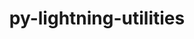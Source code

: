 ---
title: "py-lightning-utilities"
layout: cache
categories: [package, develop]
meta: {"compilers": ["none"], "num_specs": 105, "num_specs_by_stack": {"e4s": 10, "ml-darwin-aarch64-mps": 25, "ml-linux-aarch64-cpu": 35, "ml-linux-aarch64-cuda": 35, "ml-linux-x86_64-cpu": 35, "ml-linux-x86_64-cuda": 35, "root": 105}, "oss": ["sequoia", "ubuntu22.04", "ubuntu24.04"], "platforms": ["darwin", "linux"], "stacks": ["e4s", "ml-darwin-aarch64-mps", "ml-linux-aarch64-cpu", "ml-linux-aarch64-cuda", "ml-linux-x86_64-cpu", "ml-linux-x86_64-cuda", "root"], "targets": ["aarch64", "x86_64_v3"], "versions": ["0.11.2"]}
spec_details: [{"compiler": "none", "hash": "2jngvocbhas7g73jbg77yqvcq7plfxzc", "os": "ubuntu22.04", "platform": "linux", "size": "-", "stacks": ["e4s", "root"], "target": "x86_64_v3", "variants": ["build_system=python_pip"], "versions": ["0.11.2"]}, {"compiler": "none", "hash": "3kwx5e65cnproqsold7nn75eaulwdrdg", "os": "ubuntu24.04", "platform": "linux", "size": "-", "stacks": ["ml-linux-aarch64-cpu", "ml-linux-aarch64-cuda", "root"], "target": "aarch64", "variants": ["build_system=python_pip"], "versions": ["0.11.2"]}, {"compiler": "none", "hash": "3ohw5mbhc7v35u4z7il2pjh44u2sok3i", "os": "ubuntu24.04", "platform": "linux", "size": "-", "stacks": ["ml-linux-x86_64-cpu", "ml-linux-x86_64-cuda", "root"], "target": "x86_64_v3", "variants": ["build_system=python_pip"], "versions": ["0.11.2"]}, {"compiler": "none", "hash": "3vnq63e4llqzl3an4iaqvtf2c4574iy7", "os": "ubuntu24.04", "platform": "linux", "size": "-", "stacks": ["ml-linux-aarch64-cpu", "ml-linux-aarch64-cuda", "root"], "target": "aarch64", "variants": ["build_system=python_pip"], "versions": ["0.11.2"]}, {"compiler": "none", "hash": "45y2q3osgl67sxra3fwzhw57puupluex", "os": "ubuntu24.04", "platform": "linux", "size": "-", "stacks": ["ml-linux-aarch64-cpu", "ml-linux-aarch64-cuda", "root"], "target": "aarch64", "variants": ["build_system=python_pip"], "versions": ["0.11.2"]}, {"compiler": "none", "hash": "4eq63zjcid4md4evqtlubuqiphagtodk", "os": "ubuntu24.04", "platform": "linux", "size": "-", "stacks": ["ml-linux-x86_64-cpu", "ml-linux-x86_64-cuda", "root"], "target": "x86_64_v3", "variants": ["build_system=python_pip"], "versions": ["0.11.2"]}, {"compiler": "none", "hash": "4fh25kxeocd67mzzmmff5v3likhrywzf", "os": "ubuntu24.04", "platform": "linux", "size": "-", "stacks": ["ml-linux-x86_64-cpu", "ml-linux-x86_64-cuda", "root"], "target": "x86_64_v3", "variants": ["build_system=python_pip"], "versions": ["0.11.2"]}, {"compiler": "none", "hash": "4gu3dirg5kannasgeq2jyzwhl2fstpvw", "os": "ubuntu24.04", "platform": "linux", "size": "-", "stacks": ["ml-linux-x86_64-cpu", "ml-linux-x86_64-cuda", "root"], "target": "x86_64_v3", "variants": ["build_system=python_pip"], "versions": ["0.11.2"]}, {"compiler": "none", "hash": "4ipjwd5lmr5zt75op2mhhcy37wmny2pj", "os": "sequoia", "platform": "darwin", "size": "-", "stacks": ["ml-darwin-aarch64-mps", "root"], "target": "aarch64", "variants": ["build_system=python_pip"], "versions": ["0.11.2"]}, {"compiler": "none", "hash": "4jwqgu5megtksmr77bnjryqitdxwl57m", "os": "sequoia", "platform": "darwin", "size": "-", "stacks": ["ml-darwin-aarch64-mps", "root"], "target": "aarch64", "variants": ["build_system=python_pip"], "versions": ["0.11.2"]}, {"compiler": "none", "hash": "4kxhwx5snhhkzju5y53gpm6ilplvnoyn", "os": "ubuntu24.04", "platform": "linux", "size": "-", "stacks": ["ml-linux-x86_64-cpu", "ml-linux-x86_64-cuda", "root"], "target": "x86_64_v3", "variants": ["build_system=python_pip"], "versions": ["0.11.2"]}, {"compiler": "none", "hash": "4nlmyu2l7iqintkjr5k3y3zyhcj4iz7q", "os": "ubuntu24.04", "platform": "linux", "size": "-", "stacks": ["ml-linux-aarch64-cpu", "ml-linux-aarch64-cuda", "root"], "target": "aarch64", "variants": ["build_system=python_pip"], "versions": ["0.11.2"]}, {"compiler": "none", "hash": "52m35m3dlpgaapr6h7qfzeqmzmaesr2s", "os": "ubuntu24.04", "platform": "linux", "size": "-", "stacks": ["ml-linux-aarch64-cpu", "ml-linux-aarch64-cuda", "root"], "target": "aarch64", "variants": ["build_system=python_pip"], "versions": ["0.11.2"]}, {"compiler": "none", "hash": "5dpwt2sunlurcx7jvnvfjzfwpz6643b5", "os": "sequoia", "platform": "darwin", "size": "-", "stacks": ["ml-darwin-aarch64-mps", "root"], "target": "aarch64", "variants": ["build_system=python_pip"], "versions": ["0.11.2"]}, {"compiler": "none", "hash": "5mtana3v6wj7ymet3eut5r2imq5342an", "os": "ubuntu24.04", "platform": "linux", "size": "-", "stacks": ["ml-linux-x86_64-cpu", "ml-linux-x86_64-cuda", "root"], "target": "x86_64_v3", "variants": ["build_system=python_pip"], "versions": ["0.11.2"]}, {"compiler": "none", "hash": "5x2ufqdg6dhelmcdmt5ci4m766ph5xfb", "os": "sequoia", "platform": "darwin", "size": "-", "stacks": ["ml-darwin-aarch64-mps", "root"], "target": "aarch64", "variants": ["build_system=python_pip"], "versions": ["0.11.2"]}, {"compiler": "none", "hash": "62qgpibythzrszdvcltw4gs6kk7yq6qk", "os": "sequoia", "platform": "darwin", "size": "-", "stacks": ["ml-darwin-aarch64-mps", "root"], "target": "aarch64", "variants": ["build_system=python_pip"], "versions": ["0.11.2"]}, {"compiler": "none", "hash": "63klnqnjobh7eviijxopdplhlmsumic4", "os": "sequoia", "platform": "darwin", "size": "-", "stacks": ["ml-darwin-aarch64-mps", "root"], "target": "aarch64", "variants": ["build_system=python_pip"], "versions": ["0.11.2"]}, {"compiler": "none", "hash": "6g3ayc4hgbe2vo5mqqptkawbgzqca45s", "os": "ubuntu24.04", "platform": "linux", "size": "-", "stacks": ["ml-linux-x86_64-cpu", "ml-linux-x86_64-cuda", "root"], "target": "x86_64_v3", "variants": ["build_system=python_pip"], "versions": ["0.11.2"]}, {"compiler": "none", "hash": "6plqy2wvf3wsh72vgsearhjexwrc5taf", "os": "ubuntu24.04", "platform": "linux", "size": "-", "stacks": ["ml-linux-x86_64-cpu", "ml-linux-x86_64-cuda", "root"], "target": "x86_64_v3", "variants": ["build_system=python_pip"], "versions": ["0.11.2"]}, {"compiler": "none", "hash": "6te3wskc3h6zj53q4f23zloqamjkuj5q", "os": "ubuntu24.04", "platform": "linux", "size": "-", "stacks": ["ml-linux-aarch64-cpu", "ml-linux-aarch64-cuda", "root"], "target": "aarch64", "variants": ["build_system=python_pip"], "versions": ["0.11.2"]}, {"compiler": "none", "hash": "6wppgsuedspskfdrmgjkrghmorj7mg2n", "os": "sequoia", "platform": "darwin", "size": "-", "stacks": ["ml-darwin-aarch64-mps", "root"], "target": "aarch64", "variants": ["build_system=python_pip"], "versions": ["0.11.2"]}, {"compiler": "none", "hash": "6yvf6q4netwhrofzmfmlzdnypqid32o2", "os": "ubuntu24.04", "platform": "linux", "size": "-", "stacks": ["ml-linux-aarch64-cpu", "ml-linux-aarch64-cuda", "root"], "target": "aarch64", "variants": ["build_system=python_pip"], "versions": ["0.11.2"]}, {"compiler": "none", "hash": "72c3fovlvbphch5474py6v4i5zqsj4dz", "os": "ubuntu22.04", "platform": "linux", "size": "-", "stacks": ["e4s", "root"], "target": "x86_64_v3", "variants": ["build_system=python_pip"], "versions": ["0.11.2"]}, {"compiler": "none", "hash": "7awg3simgz4ena5mtuhk2wxbedfvy3mg", "os": "ubuntu24.04", "platform": "linux", "size": "-", "stacks": ["ml-linux-aarch64-cpu", "ml-linux-aarch64-cuda", "root"], "target": "aarch64", "variants": ["build_system=python_pip"], "versions": ["0.11.2"]}, {"compiler": "none", "hash": "7fhyn2ypbeiisrlfkro544q6eqjjmhop", "os": "ubuntu24.04", "platform": "linux", "size": "-", "stacks": ["ml-linux-aarch64-cpu", "ml-linux-aarch64-cuda", "root"], "target": "aarch64", "variants": ["build_system=python_pip"], "versions": ["0.11.2"]}, {"compiler": "none", "hash": "7gskyyq466upha2l7mzqfr4cek6aepuh", "os": "ubuntu24.04", "platform": "linux", "size": "-", "stacks": ["ml-linux-aarch64-cpu", "ml-linux-aarch64-cuda", "root"], "target": "aarch64", "variants": ["build_system=python_pip"], "versions": ["0.11.2"]}, {"compiler": "none", "hash": "7ki25ol5zxfu55ub4plfkfoprevo6ldf", "os": "ubuntu24.04", "platform": "linux", "size": "-", "stacks": ["ml-linux-x86_64-cpu", "ml-linux-x86_64-cuda", "root"], "target": "x86_64_v3", "variants": ["build_system=python_pip"], "versions": ["0.11.2"]}, {"compiler": "none", "hash": "7yoonlauhpf3hbzzl3zbiemfgsx47xy5", "os": "ubuntu24.04", "platform": "linux", "size": "-", "stacks": ["ml-linux-aarch64-cpu", "ml-linux-aarch64-cuda", "root"], "target": "aarch64", "variants": ["build_system=python_pip"], "versions": ["0.11.2"]}, {"compiler": "none", "hash": "a2444pwkgfcz7arw4x7mp7mnvzwbsov7", "os": "ubuntu24.04", "platform": "linux", "size": "-", "stacks": ["ml-linux-aarch64-cpu", "ml-linux-aarch64-cuda", "root"], "target": "aarch64", "variants": ["build_system=python_pip"], "versions": ["0.11.2"]}, {"compiler": "none", "hash": "ae7m4bgvlrdgkslepsjnd4y2y6mqqvv7", "os": "sequoia", "platform": "darwin", "size": "-", "stacks": ["ml-darwin-aarch64-mps", "root"], "target": "aarch64", "variants": ["build_system=python_pip"], "versions": ["0.11.2"]}, {"compiler": "none", "hash": "ahlyinib4lde5aq6hbghh7zz6kxncw37", "os": "ubuntu24.04", "platform": "linux", "size": "-", "stacks": ["ml-linux-x86_64-cpu", "ml-linux-x86_64-cuda", "root"], "target": "x86_64_v3", "variants": ["build_system=python_pip"], "versions": ["0.11.2"]}, {"compiler": "none", "hash": "aiihh2cc2ipx4riijghgcc64yvfyf2oy", "os": "ubuntu24.04", "platform": "linux", "size": "-", "stacks": ["ml-linux-x86_64-cpu", "ml-linux-x86_64-cuda", "root"], "target": "x86_64_v3", "variants": ["build_system=python_pip"], "versions": ["0.11.2"]}, {"compiler": "none", "hash": "ajycnxrqwtupurzfjg26q22gh76un6jv", "os": "ubuntu24.04", "platform": "linux", "size": "-", "stacks": ["ml-linux-aarch64-cpu", "ml-linux-aarch64-cuda", "root"], "target": "aarch64", "variants": ["build_system=python_pip"], "versions": ["0.11.2"]}, {"compiler": "none", "hash": "bcp72fjvlyr325jr7ug27wvxwih2qtxj", "os": "ubuntu24.04", "platform": "linux", "size": "-", "stacks": ["ml-linux-aarch64-cpu", "ml-linux-aarch64-cuda", "root"], "target": "aarch64", "variants": ["build_system=python_pip"], "versions": ["0.11.2"]}, {"compiler": "none", "hash": "bf2pcpuy7slo5emc25hf67oho37w4ajt", "os": "ubuntu22.04", "platform": "linux", "size": "-", "stacks": ["e4s", "root"], "target": "x86_64_v3", "variants": ["build_system=python_pip"], "versions": ["0.11.2"]}, {"compiler": "none", "hash": "bl5mhstjgrg62g2nb3iwfx4vtozuhmc3", "os": "ubuntu24.04", "platform": "linux", "size": "-", "stacks": ["ml-linux-aarch64-cpu", "ml-linux-aarch64-cuda", "root"], "target": "aarch64", "variants": ["build_system=python_pip"], "versions": ["0.11.2"]}, {"compiler": "none", "hash": "bq6sr5shq7zg6pcu5nymtr3odllmyahq", "os": "ubuntu24.04", "platform": "linux", "size": "-", "stacks": ["ml-linux-x86_64-cpu", "ml-linux-x86_64-cuda", "root"], "target": "x86_64_v3", "variants": ["build_system=python_pip"], "versions": ["0.11.2"]}, {"compiler": "none", "hash": "bxvqn2wi3p2vwewobkrlovaizerfwqh6", "os": "ubuntu22.04", "platform": "linux", "size": "-", "stacks": ["e4s", "root"], "target": "x86_64_v3", "variants": ["build_system=python_pip"], "versions": ["0.11.2"]}, {"compiler": "none", "hash": "c2j6ddh77j2qivnuwfleyfpjgpksnuy6", "os": "ubuntu24.04", "platform": "linux", "size": "-", "stacks": ["ml-linux-aarch64-cpu", "ml-linux-aarch64-cuda", "root"], "target": "aarch64", "variants": ["build_system=python_pip"], "versions": ["0.11.2"]}, {"compiler": "none", "hash": "cg2abin5p7xhh7ebefkpk55cnqwik632", "os": "ubuntu24.04", "platform": "linux", "size": "-", "stacks": ["ml-linux-x86_64-cpu", "ml-linux-x86_64-cuda", "root"], "target": "x86_64_v3", "variants": ["build_system=python_pip"], "versions": ["0.11.2"]}, {"compiler": "none", "hash": "cznbuu5bx7xqp46hkqfn6x42cxbthk42", "os": "ubuntu24.04", "platform": "linux", "size": "-", "stacks": ["ml-linux-x86_64-cpu", "ml-linux-x86_64-cuda", "root"], "target": "x86_64_v3", "variants": ["build_system=python_pip"], "versions": ["0.11.2"]}, {"compiler": "none", "hash": "dgl5choyjebgh7cvcyswvvc2k7rx2wfk", "os": "ubuntu22.04", "platform": "linux", "size": "-", "stacks": ["e4s", "root"], "target": "x86_64_v3", "variants": ["build_system=python_pip"], "versions": ["0.11.2"]}, {"compiler": "none", "hash": "el3vursbwqgbq7qcfzb3pqyh7mo5xhi3", "os": "ubuntu24.04", "platform": "linux", "size": "-", "stacks": ["ml-linux-x86_64-cpu", "ml-linux-x86_64-cuda", "root"], "target": "x86_64_v3", "variants": ["build_system=python_pip"], "versions": ["0.11.2"]}, {"compiler": "none", "hash": "er72euvt7zjuz5sdcr62jqfaj33i66w7", "os": "ubuntu24.04", "platform": "linux", "size": "-", "stacks": ["ml-linux-aarch64-cpu", "ml-linux-aarch64-cuda", "root"], "target": "aarch64", "variants": ["build_system=python_pip"], "versions": ["0.11.2"]}, {"compiler": "none", "hash": "etocajkb6tpjbrgmczjhyewkv7l4cmy3", "os": "ubuntu24.04", "platform": "linux", "size": "-", "stacks": ["ml-linux-aarch64-cpu", "ml-linux-aarch64-cuda", "root"], "target": "aarch64", "variants": ["build_system=python_pip"], "versions": ["0.11.2"]}, {"compiler": "none", "hash": "fhpr7ffts2lk4xlwnaenv454ls7ezdbo", "os": "ubuntu22.04", "platform": "linux", "size": "-", "stacks": ["e4s", "root"], "target": "x86_64_v3", "variants": ["build_system=python_pip"], "versions": ["0.11.2"]}, {"compiler": "none", "hash": "fqkujipmccdyccmzai32pfadjaq4u77f", "os": "ubuntu24.04", "platform": "linux", "size": "-", "stacks": ["ml-linux-aarch64-cpu", "ml-linux-aarch64-cuda", "root"], "target": "aarch64", "variants": ["build_system=python_pip"], "versions": ["0.11.2"]}, {"compiler": "none", "hash": "fsmf74yxmymoqsw4arxp5jcr6wbznss2", "os": "sequoia", "platform": "darwin", "size": "-", "stacks": ["ml-darwin-aarch64-mps", "root"], "target": "aarch64", "variants": ["build_system=python_pip"], "versions": ["0.11.2"]}, {"compiler": "none", "hash": "g5r6eaikyzhy5twbndcip5umgkia3zvv", "os": "sequoia", "platform": "darwin", "size": "-", "stacks": ["ml-darwin-aarch64-mps", "root"], "target": "aarch64", "variants": ["build_system=python_pip"], "versions": ["0.11.2"]}, {"compiler": "none", "hash": "gcsk7ibr6hzvpvvsjc47ii3djxps7cjq", "os": "sequoia", "platform": "darwin", "size": "-", "stacks": ["ml-darwin-aarch64-mps", "root"], "target": "aarch64", "variants": ["build_system=python_pip"], "versions": ["0.11.2"]}, {"compiler": "none", "hash": "gk4mwgm7da3rgpf6m6v54rxrzwv2p6xr", "os": "ubuntu24.04", "platform": "linux", "size": "-", "stacks": ["ml-linux-aarch64-cpu", "ml-linux-aarch64-cuda", "root"], "target": "aarch64", "variants": ["build_system=python_pip"], "versions": ["0.11.2"]}, {"compiler": "none", "hash": "gmthdbjkpsr5tboqkpsakdhp3ysrqypk", "os": "ubuntu22.04", "platform": "linux", "size": "-", "stacks": ["e4s", "root"], "target": "x86_64_v3", "variants": ["build_system=python_pip"], "versions": ["0.11.2"]}, {"compiler": "none", "hash": "h433h24xatgvzlojezaeooesrida542c", "os": "sequoia", "platform": "darwin", "size": "-", "stacks": ["ml-darwin-aarch64-mps", "root"], "target": "aarch64", "variants": ["build_system=python_pip"], "versions": ["0.11.2"]}, {"compiler": "none", "hash": "h57me565mvlnh5ghb3jyzu274vdvdjpj", "os": "ubuntu24.04", "platform": "linux", "size": "-", "stacks": ["ml-linux-aarch64-cpu", "ml-linux-aarch64-cuda", "root"], "target": "aarch64", "variants": ["build_system=python_pip"], "versions": ["0.11.2"]}, {"compiler": "none", "hash": "h6njtu2iqnkk7ghaxsit223p7mm6rwbu", "os": "ubuntu24.04", "platform": "linux", "size": "-", "stacks": ["ml-linux-x86_64-cpu", "ml-linux-x86_64-cuda", "root"], "target": "x86_64_v3", "variants": ["build_system=python_pip"], "versions": ["0.11.2"]}, {"compiler": "none", "hash": "hsyacwwsniomvrjxkrpyid27r6n4re2f", "os": "ubuntu24.04", "platform": "linux", "size": "-", "stacks": ["ml-linux-x86_64-cpu", "ml-linux-x86_64-cuda", "root"], "target": "x86_64_v3", "variants": ["build_system=python_pip"], "versions": ["0.11.2"]}, {"compiler": "none", "hash": "i4257ywaumc2457qtdnpbsbg3jgveic2", "os": "sequoia", "platform": "darwin", "size": "-", "stacks": ["ml-darwin-aarch64-mps", "root"], "target": "aarch64", "variants": ["build_system=python_pip"], "versions": ["0.11.2"]}, {"compiler": "none", "hash": "iadum6txjw4er64rrbphl3xmr7vmbiwc", "os": "sequoia", "platform": "darwin", "size": "-", "stacks": ["ml-darwin-aarch64-mps", "root"], "target": "aarch64", "variants": ["build_system=python_pip"], "versions": ["0.11.2"]}, {"compiler": "none", "hash": "idylncf3o22qomm3klgophg3yl3eppud", "os": "sequoia", "platform": "darwin", "size": "-", "stacks": ["ml-darwin-aarch64-mps", "root"], "target": "aarch64", "variants": ["build_system=python_pip"], "versions": ["0.11.2"]}, {"compiler": "none", "hash": "iorsht2tbrcioxvhraugocr4e64pvxh3", "os": "ubuntu24.04", "platform": "linux", "size": "-", "stacks": ["ml-linux-x86_64-cpu", "ml-linux-x86_64-cuda", "root"], "target": "x86_64_v3", "variants": ["build_system=python_pip"], "versions": ["0.11.2"]}, {"compiler": "none", "hash": "k7efeby26whdvmmlypzik356zz3gvak7", "os": "ubuntu24.04", "platform": "linux", "size": "-", "stacks": ["ml-linux-x86_64-cpu", "ml-linux-x86_64-cuda", "root"], "target": "x86_64_v3", "variants": ["build_system=python_pip"], "versions": ["0.11.2"]}, {"compiler": "none", "hash": "kg5ykyx3beynjpq5cyllyoo5czxgatqb", "os": "ubuntu24.04", "platform": "linux", "size": "-", "stacks": ["ml-linux-x86_64-cpu", "ml-linux-x86_64-cuda", "root"], "target": "x86_64_v3", "variants": ["build_system=python_pip"], "versions": ["0.11.2"]}, {"compiler": "none", "hash": "ky3r4xm6bj6btuhjdcibovslgwgeerus", "os": "ubuntu24.04", "platform": "linux", "size": "-", "stacks": ["ml-linux-x86_64-cpu", "ml-linux-x86_64-cuda", "root"], "target": "x86_64_v3", "variants": ["build_system=python_pip"], "versions": ["0.11.2"]}, {"compiler": "none", "hash": "lihe73idbugjawx2irfcoz2hp5lgnk2s", "os": "ubuntu24.04", "platform": "linux", "size": "-", "stacks": ["ml-linux-x86_64-cpu", "ml-linux-x86_64-cuda", "root"], "target": "x86_64_v3", "variants": ["build_system=python_pip"], "versions": ["0.11.2"]}, {"compiler": "none", "hash": "lmytzwccqs3tbh5db7oexpmfajyolxc4", "os": "sequoia", "platform": "darwin", "size": "-", "stacks": ["ml-darwin-aarch64-mps", "root"], "target": "aarch64", "variants": ["build_system=python_pip"], "versions": ["0.11.2"]}, {"compiler": "none", "hash": "lp4d6u4tccruiemd5mxeqpqqnvcobrmr", "os": "ubuntu24.04", "platform": "linux", "size": "-", "stacks": ["ml-linux-x86_64-cpu", "ml-linux-x86_64-cuda", "root"], "target": "x86_64_v3", "variants": ["build_system=python_pip"], "versions": ["0.11.2"]}, {"compiler": "none", "hash": "lu3fixjjbuadfa4u4mpotokap7o2y6yd", "os": "ubuntu22.04", "platform": "linux", "size": "-", "stacks": ["e4s", "root"], "target": "x86_64_v3", "variants": ["build_system=python_pip"], "versions": ["0.11.2"]}, {"compiler": "none", "hash": "lvr4x55vqsrvwu5fawh6ewf3udmp25m7", "os": "sequoia", "platform": "darwin", "size": "-", "stacks": ["ml-darwin-aarch64-mps", "root"], "target": "aarch64", "variants": ["build_system=python_pip"], "versions": ["0.11.2"]}, {"compiler": "none", "hash": "m457yrhrog4mbwysfeghs6lfwadxkseq", "os": "ubuntu24.04", "platform": "linux", "size": "-", "stacks": ["ml-linux-x86_64-cpu", "ml-linux-x86_64-cuda", "root"], "target": "x86_64_v3", "variants": ["build_system=python_pip"], "versions": ["0.11.2"]}, {"compiler": "none", "hash": "mkpthnxkwswgygkusduznw4uh7chcz3e", "os": "ubuntu24.04", "platform": "linux", "size": "-", "stacks": ["ml-linux-x86_64-cpu", "ml-linux-x86_64-cuda", "root"], "target": "x86_64_v3", "variants": ["build_system=python_pip"], "versions": ["0.11.2"]}, {"compiler": "none", "hash": "mkqythecteorb4jxulekgxsabwylfi2m", "os": "ubuntu24.04", "platform": "linux", "size": "-", "stacks": ["ml-linux-aarch64-cpu", "ml-linux-aarch64-cuda", "root"], "target": "aarch64", "variants": ["build_system=python_pip"], "versions": ["0.11.2"]}, {"compiler": "none", "hash": "n2dewo65njykbieicpx27s3f57pv2zgl", "os": "ubuntu24.04", "platform": "linux", "size": "-", "stacks": ["ml-linux-x86_64-cpu", "ml-linux-x86_64-cuda", "root"], "target": "x86_64_v3", "variants": ["build_system=python_pip"], "versions": ["0.11.2"]}, {"compiler": "none", "hash": "nalcisdzoytakgufvksmuvt53375szq5", "os": "ubuntu24.04", "platform": "linux", "size": "-", "stacks": ["ml-linux-aarch64-cpu", "ml-linux-aarch64-cuda", "root"], "target": "aarch64", "variants": ["build_system=python_pip"], "versions": ["0.11.2"]}, {"compiler": "none", "hash": "ni7x5lk3len2v6ag6pexj4p67oo5klqo", "os": "sequoia", "platform": "darwin", "size": "-", "stacks": ["ml-darwin-aarch64-mps", "root"], "target": "aarch64", "variants": ["build_system=python_pip"], "versions": ["0.11.2"]}, {"compiler": "none", "hash": "nslpqs7cbc2xm3dhn2pxf67sabcvq2vc", "os": "sequoia", "platform": "darwin", "size": "-", "stacks": ["ml-darwin-aarch64-mps", "root"], "target": "aarch64", "variants": ["build_system=python_pip"], "versions": ["0.11.2"]}, {"compiler": "none", "hash": "o2r5r5yirmd6a63dk774muphpnbed6bc", "os": "ubuntu24.04", "platform": "linux", "size": "-", "stacks": ["ml-linux-aarch64-cpu", "ml-linux-aarch64-cuda", "root"], "target": "aarch64", "variants": ["build_system=python_pip"], "versions": ["0.11.2"]}, {"compiler": "none", "hash": "ohv67ghwglknejrbk5a74ioj4f6avhuy", "os": "ubuntu24.04", "platform": "linux", "size": "-", "stacks": ["ml-linux-x86_64-cpu", "ml-linux-x86_64-cuda", "root"], "target": "x86_64_v3", "variants": ["build_system=python_pip"], "versions": ["0.11.2"]}, {"compiler": "none", "hash": "omnyeghon47rgwvctnnmeuxb4uvlcvrr", "os": "sequoia", "platform": "darwin", "size": "-", "stacks": ["ml-darwin-aarch64-mps", "root"], "target": "aarch64", "variants": ["build_system=python_pip"], "versions": ["0.11.2"]}, {"compiler": "none", "hash": "oqjwy3bvdfrvdaduhno3axz4yxv6qwpe", "os": "sequoia", "platform": "darwin", "size": "-", "stacks": ["ml-darwin-aarch64-mps", "root"], "target": "aarch64", "variants": ["build_system=python_pip"], "versions": ["0.11.2"]}, {"compiler": "none", "hash": "oxomfw2mbnel2nyvxxc4vjhtp2yplho2", "os": "ubuntu24.04", "platform": "linux", "size": "-", "stacks": ["ml-linux-aarch64-cpu", "ml-linux-aarch64-cuda", "root"], "target": "aarch64", "variants": ["build_system=python_pip"], "versions": ["0.11.2"]}, {"compiler": "none", "hash": "pei6phbwbvqk53rxakrwh5ksmxyyvkvz", "os": "ubuntu24.04", "platform": "linux", "size": "-", "stacks": ["ml-linux-aarch64-cpu", "ml-linux-aarch64-cuda", "root"], "target": "aarch64", "variants": ["build_system=python_pip"], "versions": ["0.11.2"]}, {"compiler": "none", "hash": "plt7maapbim4cb7qprv6fdevngpyih5p", "os": "ubuntu24.04", "platform": "linux", "size": "-", "stacks": ["ml-linux-aarch64-cpu", "ml-linux-aarch64-cuda", "root"], "target": "aarch64", "variants": ["build_system=python_pip"], "versions": ["0.11.2"]}, {"compiler": "none", "hash": "q6ydrpgvdu3nke3wz64iyzclurrfzdzk", "os": "sequoia", "platform": "darwin", "size": "-", "stacks": ["ml-darwin-aarch64-mps", "root"], "target": "aarch64", "variants": ["build_system=python_pip"], "versions": ["0.11.2"]}, {"compiler": "none", "hash": "r3np3b6ltvrbjla5ndtclyr4i7sfagc3", "os": "ubuntu24.04", "platform": "linux", "size": "-", "stacks": ["ml-linux-aarch64-cpu", "ml-linux-aarch64-cuda", "root"], "target": "aarch64", "variants": ["build_system=python_pip"], "versions": ["0.11.2"]}, {"compiler": "none", "hash": "rbsxmyjt3uh44shgdsc3lflbrloj7ywq", "os": "ubuntu24.04", "platform": "linux", "size": "-", "stacks": ["ml-linux-aarch64-cpu", "ml-linux-aarch64-cuda", "root"], "target": "aarch64", "variants": ["build_system=python_pip"], "versions": ["0.11.2"]}, {"compiler": "none", "hash": "rdo6eny4esjfmy2mwtxo3t2n5j2cnles", "os": "sequoia", "platform": "darwin", "size": "-", "stacks": ["ml-darwin-aarch64-mps", "root"], "target": "aarch64", "variants": ["build_system=python_pip"], "versions": ["0.11.2"]}, {"compiler": "none", "hash": "rrzna3y7hus57kknx4by2iugyvhh6rrk", "os": "sequoia", "platform": "darwin", "size": "-", "stacks": ["ml-darwin-aarch64-mps", "root"], "target": "aarch64", "variants": ["build_system=python_pip"], "versions": ["0.11.2"]}, {"compiler": "none", "hash": "ry6bh2duzc477tkalmzp46uw57pz7aju", "os": "ubuntu24.04", "platform": "linux", "size": "-", "stacks": ["ml-linux-x86_64-cpu", "ml-linux-x86_64-cuda", "root"], "target": "x86_64_v3", "variants": ["build_system=python_pip"], "versions": ["0.11.2"]}, {"compiler": "none", "hash": "smmi2mh576w7f45bfylsmkpeumh3adj5", "os": "ubuntu24.04", "platform": "linux", "size": "-", "stacks": ["ml-linux-aarch64-cpu", "ml-linux-aarch64-cuda", "root"], "target": "aarch64", "variants": ["build_system=python_pip"], "versions": ["0.11.2"]}, {"compiler": "none", "hash": "tuayimlt2yklo4l7rhgnhoutnsyyf2qj", "os": "ubuntu24.04", "platform": "linux", "size": "-", "stacks": ["ml-linux-x86_64-cpu", "ml-linux-x86_64-cuda", "root"], "target": "x86_64_v3", "variants": ["build_system=python_pip"], "versions": ["0.11.2"]}, {"compiler": "none", "hash": "tyojzoly3fl2tabp6v4zdioazdem4vzu", "os": "ubuntu24.04", "platform": "linux", "size": "-", "stacks": ["ml-linux-x86_64-cpu", "ml-linux-x86_64-cuda", "root"], "target": "x86_64_v3", "variants": ["build_system=python_pip"], "versions": ["0.11.2"]}, {"compiler": "none", "hash": "ug4qpnkqezm7qjf67dyggf3djpw2vvuj", "os": "ubuntu24.04", "platform": "linux", "size": "-", "stacks": ["ml-linux-aarch64-cpu", "ml-linux-aarch64-cuda", "root"], "target": "aarch64", "variants": ["build_system=python_pip"], "versions": ["0.11.2"]}, {"compiler": "none", "hash": "ulvrkytg52jvtyiki6ptlmva7twvt6fc", "os": "ubuntu22.04", "platform": "linux", "size": "-", "stacks": ["e4s", "root"], "target": "x86_64_v3", "variants": ["build_system=python_pip"], "versions": ["0.11.2"]}, {"compiler": "none", "hash": "usurxlqrck5o4qfl5k2kzicwipqn43wa", "os": "ubuntu24.04", "platform": "linux", "size": "-", "stacks": ["ml-linux-aarch64-cpu", "ml-linux-aarch64-cuda", "root"], "target": "aarch64", "variants": ["build_system=python_pip"], "versions": ["0.11.2"]}, {"compiler": "none", "hash": "uupdirzwj6hom4bhh6nc6uzxdcoeba2d", "os": "ubuntu24.04", "platform": "linux", "size": "-", "stacks": ["ml-linux-x86_64-cpu", "ml-linux-x86_64-cuda", "root"], "target": "x86_64_v3", "variants": ["build_system=python_pip"], "versions": ["0.11.2"]}, {"compiler": "none", "hash": "uwwsqns5kqsc6lrr2f6ljh42m6dx4toz", "os": "ubuntu24.04", "platform": "linux", "size": "-", "stacks": ["ml-linux-x86_64-cpu", "ml-linux-x86_64-cuda", "root"], "target": "x86_64_v3", "variants": ["build_system=python_pip"], "versions": ["0.11.2"]}, {"compiler": "none", "hash": "veyx6odziirm67lbbdkhpc2vdncumgqt", "os": "ubuntu22.04", "platform": "linux", "size": "-", "stacks": ["e4s", "root"], "target": "x86_64_v3", "variants": ["build_system=python_pip"], "versions": ["0.11.2"]}, {"compiler": "none", "hash": "wi7pkqbbdqf7misgfftzjzudkqdlnhsh", "os": "ubuntu24.04", "platform": "linux", "size": "-", "stacks": ["ml-linux-aarch64-cpu", "ml-linux-aarch64-cuda", "root"], "target": "aarch64", "variants": ["build_system=python_pip"], "versions": ["0.11.2"]}, {"compiler": "none", "hash": "wnd53dddqc3aowtkeyba53txosyvcqur", "os": "ubuntu24.04", "platform": "linux", "size": "-", "stacks": ["ml-linux-x86_64-cpu", "ml-linux-x86_64-cuda", "root"], "target": "x86_64_v3", "variants": ["build_system=python_pip"], "versions": ["0.11.2"]}, {"compiler": "none", "hash": "wta33w4wvblhmuht7qa7il3bfwnageid", "os": "ubuntu24.04", "platform": "linux", "size": "-", "stacks": ["ml-linux-x86_64-cpu", "ml-linux-x86_64-cuda", "root"], "target": "x86_64_v3", "variants": ["build_system=python_pip"], "versions": ["0.11.2"]}, {"compiler": "none", "hash": "wvy466x75xt6tfzh4stsb3xbwvubunm4", "os": "ubuntu24.04", "platform": "linux", "size": "-", "stacks": ["ml-linux-aarch64-cpu", "ml-linux-aarch64-cuda", "root"], "target": "aarch64", "variants": ["build_system=python_pip"], "versions": ["0.11.2"]}, {"compiler": "none", "hash": "yf6eam7if7tnaeqxke4gihzuyybqftu7", "os": "ubuntu24.04", "platform": "linux", "size": "-", "stacks": ["ml-linux-x86_64-cpu", "ml-linux-x86_64-cuda", "root"], "target": "x86_64_v3", "variants": ["build_system=python_pip"], "versions": ["0.11.2"]}, {"compiler": "none", "hash": "z2ovctfkcnx6g5grhl3ninx7cbvm5wx7", "os": "sequoia", "platform": "darwin", "size": "-", "stacks": ["ml-darwin-aarch64-mps", "root"], "target": "aarch64", "variants": ["build_system=python_pip"], "versions": ["0.11.2"]}, {"compiler": "none", "hash": "zs5ughxcc2ekwrhqvefve6ft54kc5cgi", "os": "ubuntu24.04", "platform": "linux", "size": "-", "stacks": ["ml-linux-aarch64-cpu", "ml-linux-aarch64-cuda", "root"], "target": "aarch64", "variants": ["build_system=python_pip"], "versions": ["0.11.2"]}]
---
